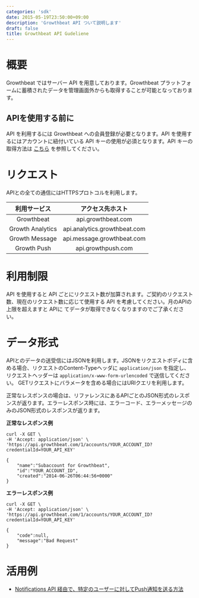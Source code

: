 ```yaml
---
categories: 'sdk'
date: 2015-05-19T23:50:00+09:00
description: 'Growthbeat API ついて説明します'
draft: false
title: Growthbeat API Gudeliene
---
```


# 概要

Growthbeat ではサーバー API を用意しております。Growthbeat プラットフォームに蓄積されたデータを管理画面外からも取得することが可能となっております。

## APIを使用する前に

API を利用するには Growthbeat への会員登録が必要となります。API を使用するにはアカウントに紐付いている API キーの使用が必須となります。API キーの取得方法は [こちら](http://support.growthbeat.com/manual/growthbeat/#apiキーの確認) を参照してください。

# リクエスト

APIとの全ての通信にはHTTPSプロトコルを利用します。

|利用サービス|アクセス先ホスト|
|:---:|:---:|
|Growthbeat|api.growthbeat.com|
|Growth Analytics|api.analytics.growthbeat.com|
|Growth Message|api.message.growthbeat.com|
|Growth Push|api.growthpush.com|


# 利用制限

API を使用すると API ごとにリクエスト数が加算されます。ご契約のリクエスト数、現在のリクエスト数に応じて使用する API を考慮してください。月のAPIの上限を超えますと APIに てデータが取得できなくなりますのでご了承ください。

# データ形式

APIとのデータの送受信にはJSONを利用します。JSONをリクエストボディに含める場合、リクエストのContent-Typeヘッダに `application/json` を指定し、リクエストヘッダーは `application/x-www-form-urlencoded` で送信してください。
GETリクエストにバラメータを含める場合にはURIクエリを利用します。

正常なレスポンスの場合は、リファレンスにあるAPIごとのJSON形式のレスポンスが返ります。エラーレスポンス時には、エラーコード、エラーメッセージのみのJSON形式のレスポンスが返ります。

**正常なレスポンス例**

```
curl -X GET \
-H 'Accept: application/json' \
'https://api.growthbeat.com/1/accounts/YOUR_ACCOUNT_ID?credentialId=YOUR_API_KEY'
```

```
{
    "name":"Subaccount for Growthbeat",
    "id":"YOUR_ACCOUNT_ID",
    "created":"2014-06-26T06:44:56+0000"
}
```

**エラーレスポンス例**

```
curl -X GET \
-H 'Accept: application/json' \
'https://api.growthbeat.com/1/accounts/YOUR_ACCOUNT_ID?credentialId=YOUR_API_KEY'
```

```
{
    "code":null,
    "message":"Bad Request"
}
```

# 活用例

* [Notifications API 経由で、特定のユーザーに対してPush通知を送る方法](http://faq.growthbeat.com/article/51-notifications-api-push)
